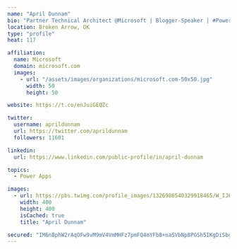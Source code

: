 ```yaml
---
name: "April Dunnam"
bio: "Partner Technical Architect @Microsoft | Blogger-Speaker | #PowerApps, #PowerAutomate, #Office365, #SharePoint | #WIT | #Karaoke Queen"
location: Broken Arrow, OK
type: "profile"
heat: 117

affiliation:
  name: Microsoft
  domain: microsoft.com
  images:
    - url: "/assets/images/organizations/microsoft.com-50x50.jpg"
      width: 50
      height: 50

website: https://t.co/enJuiGEQZc

twitter:
  username: aprildunnam
  url: https://twitter.com/aprildunnam
  followers: 11601

linkedin:
  url: https://www.linkedin.com/public-profile/in/april-dunnam

topics:
  - Power Apps

images:
  - url: https://pbs.twimg.com/profile_images/1326986540329918465/W_IJ6Ih2_400x400.jpg
    width: 400
    height: 400
    isCached: true
    title: "April Dunnam"

secured: "IM6n8phW2rAqOFw9vM9mV4VmMHFz7pmFQ4mYFb8+naSVbNp8PGSh5IKgDiSbg6aTtUGw+LNMwjPyubvS6gyD/U08F3emTCLJz668rTaIxXKXhzwRwhVHx8aNktBz8H3OrGLa6yGQhrpm4I8/R289I/paGViVCbZJj1kVQOnrYIhuBJkdz9aP7WgoLjSUnIcIzUEWhCQNHilE1SO8fp4AckMTZSWl7nLzGAuCb/5fWOKodiuGrvxihRzE0KTbIGk1NT5nsd9642yAs9RqIp5m0xhctKLEyWYG4drH379kuWJ8YfhdXqMNaekhY6AzI7ViVaNO1HS7N0LJhUH+yILzj0itFva+2vlHkwZz0XprY+zGnpl0mxgn9f09QJo0rPJ4/DgqRPZnQeuQjlnrEEpDPzzywm9BcruMg4+phcDpzY8=;Xa0S88PKspBFa16uaRBKlw=="
---
```


